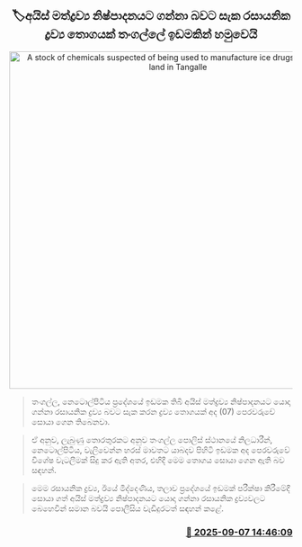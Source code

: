 <p align='center'><b><h2 align='center' title='A stock of chemicals suspected of being used to manufacture ice drugs is found on land in Tangalle'>🏷අයිස් මත්ද්‍රව්‍ය නිෂ්පාදනයට ගන්නා බවට සැක රසායනික ද්‍රව්‍ය තොගයක් තංගල්ලේ ඉඩමකින් හමුවෙයි</h2></b></p>
<p align='center'><img src='https://helakuru.sgp1.cdn.digitaloceanspaces.com/esana/images/lib/srilanka-police[1].jpg' width='600' alt='A stock of chemicals suspected of being used to manufacture ice drugs is found on land in Tangalle'></p>

> තංගල්ල, නෙටොල්පිටිය ප්‍රදේශයේ ඉඩමක තිබී අයිස් මත්ද්‍රව්‍ය නිෂ්පාදනයට යොදා ගන්නා රසායනික ද්‍රව්‍ය බවට සැක කරන ද්‍රව්‍ය තොගයක් අද (07) පෙරවරුවේ සොයා ගෙන තිබෙනවා.

> ඒ අනුව, ලැබුණු තොරතුරකට අනුව තංගල්ල පොලිස් ස්ථානයේ නිලධාරීන්, නෙටොල්පිටිය, වැලිවෙන්න හරස් මාවතට යාබදව පිහිටි ඉඩමක අද පෙරවරුවේ විශේෂ වැටලීමක් සිදු කර ඇති අතර, එහිදී මෙම තොගය සොයා ගෙන ඇති බව සඳහන්.

> මෙම රසායනික ද්‍රව්‍ය, ඊයේ මිද්දෙණිය, තලාව ප්‍රදේශයේ ඉඩමක් පරීක්ෂා කිරීමේදී සොයා ගත් අයිස් මත්ද්‍රව්‍ය නිෂ්පාදනයට යොදා ගන්නා රසායනික ද්‍රව්‍යවලට බෙහෙවින් සමාන බවයි පොලීසිය වැඩිදුරටත් සඳහන් කළේ.



<h3 align='right'><a href='https://www.helakuru.lk/esana/p/113386/'>📅 2025-09-07 14:46:09</a></h3>
